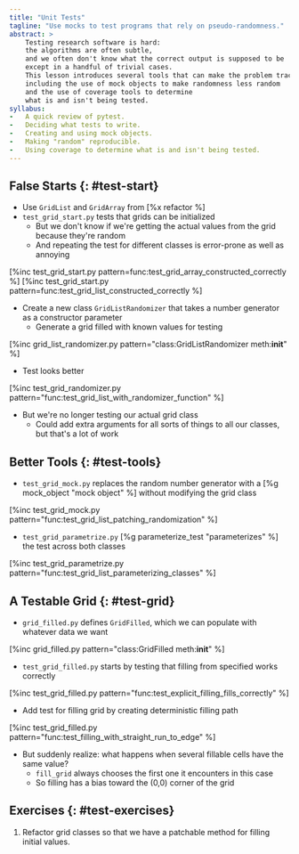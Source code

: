 ```yaml
---
title: "Unit Tests"
tagline: "Use mocks to test programs that rely on pseudo-randomness."
abstract: >
    Testing research software is hard:
    the algorithms are often subtle,
    and we often don't know what the correct output is supposed to be
    except in a handful of trivial cases.
    This lesson introduces several tools that can make the problem tractable,
    including the use of mock objects to make randomness less random
    and the use of coverage tools to determine
    what is and isn't being tested.
syllabus:
-   A quick review of pytest.
-   Deciding what tests to write.
-   Creating and using mock objects.
-   Making "random" reproducible.
-   Using coverage to determine what is and isn't being tested.
---
```


## False Starts {: #test-start}

-   Use `GridList` and `GridArray` from [%x refactor %]
-   `test_grid_start.py` tests that grids can be initialized
    -   But we don't know if we're getting the actual values from the grid because they're random
    -   And repeating the test for different classes is error-prone as well as annoying

[%inc test_grid_start.py pattern=func:test_grid_array_constructed_correctly %]
[%inc test_grid_start.py pattern=func:test_grid_list_constructed_correctly %]

-   Create a new class `GridListRandomizer` that takes a number generator as a constructor parameter
    -   Generate a grid filled with known values for testing

[%inc grid_list_randomizer.py pattern="class:GridListRandomizer meth:__init__" %]

-   Test looks better

[%inc test_grid_randomizer.py pattern="func:test_grid_list_with_randomizer_function" %]

-   But we're no longer testing our actual grid class
    -   Could add extra arguments for all sorts of things to all our classes, but that's a lot of work

## Better Tools {: #test-tools}

-   `test_grid_mock.py` replaces the random number generator with a [%g mock_object "mock object" %]
    without modifying the grid class

[%inc test_grid_mock.py pattern="func:test_grid_list_patching_randomization" %]

-   `test_grid_parametrize.py` [%g parameterize_test "parameterizes" %] the test across both classes

[%inc test_grid_parametrize.py pattern="func:test_grid_list_parameterizing_classes" %]

## A Testable Grid {: #test-grid}

-   `grid_filled.py` defines `GridFilled`, which we can populate with whatever data we want

[%inc grid_filled.py pattern="class:GridFilled meth:__init__" %]

-   `test_grid_filled.py` starts by testing that filling from specified works correctly

[%inc test_grid_filled.py pattern="func:test_explicit_filling_fills_correctly" %]

-   Add test for filling grid by creating deterministic filling path

[%inc test_grid_filled.py pattern="func:test_filling_with_straight_run_to_edge" %]

-   But suddenly realize: what happens when several fillable cells have the same value?
    -   `fill_grid` always chooses the first one it encounters in this case
    -   So filling has a bias toward the (0,0) corner of the grid

## Exercises {: #test-exercises}

1.  Refactor grid classes so that we have a patchable method for filling initial values.
